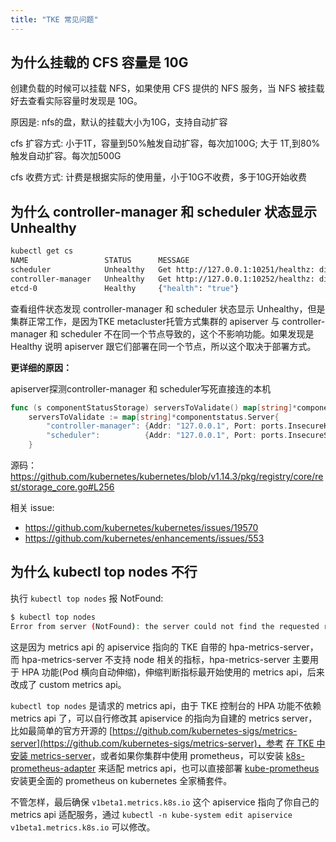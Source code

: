 ```yaml
---
title: "TKE 常见问题"
---
```


## 为什么挂载的 CFS 容量是 10G

创建负载的时候可以挂载 NFS，如果使用 CFS 提供的 NFS 服务，当 NFS 被挂载好去查看实际容量时发现是 10G。

原因是: nfs的盘，默认的挂载大小为10G，支持自动扩容

cfs 扩容方式: 小于1T，容量到50%触发自动扩容，每次加100G; 大于 1T,到80%触发自动扩容。每次加500G

cfs 收费方式: 计费是根据实际的使用量，小于10G不收费，多于10G开始收费

## 为什么 controller-manager 和 scheduler 状态显示 Unhealthy

``` bash
kubectl get cs
NAME                 STATUS      MESSAGE                                                                                        ERROR
scheduler            Unhealthy   Get http://127.0.0.1:10251/healthz: dial tcp 127.0.0.1:10251: getsockopt: connection refused
controller-manager   Unhealthy   Get http://127.0.0.1:10252/healthz: dial tcp 127.0.0.1:10252: getsockopt: connection refused
etcd-0               Healthy     {"health": "true"}
```

查看组件状态发现 controller-manager 和 scheduler 状态显示 Unhealthy，但是集群正常工作，是因为TKE metacluster托管方式集群的  apiserver 与 controller-manager 和 scheduler 不在同一个节点导致的，这个不影响功能。如果发现是 Healthy 说明 apiserver 跟它们部署在同一个节点，所以这个取决于部署方式。

**更详细的原因：**

apiserver探测controller-manager 和 scheduler写死直接连的本机
``` go
func (s componentStatusStorage) serversToValidate() map[string]*componentstatus.Server {
	serversToValidate := map[string]*componentstatus.Server{
		"controller-manager": {Addr: "127.0.0.1", Port: ports.InsecureKubeControllerManagerPort, Path: "/healthz"},
		"scheduler":          {Addr: "127.0.0.1", Port: ports.InsecureSchedulerPort, Path: "/healthz"},
	}
```
源码：https://github.com/kubernetes/kubernetes/blob/v1.14.3/pkg/registry/core/rest/storage_core.go#L256

相关 issue:
- https://github.com/kubernetes/kubernetes/issues/19570
- https://github.com/kubernetes/enhancements/issues/553

## 为什么 kubectl top nodes 不行

执行 `kubectl top nodes` 报 NotFound:
``` bash
$ kubectl top nodes
Error from server (NotFound): the server could not find the requested resource
```

这是因为 metrics api 的 apiservice 指向的 TKE 自带的 hpa-metrics-server，而 hpa-metrics-server 不支持 node 相关的指标，hpa-metrics-server 主要用于 HPA 功能(Pod 横向自动伸缩)，伸缩判断指标最开始使用的 metrics api，后来改成了 custom metrics api。

`kubectl top nodes` 是请求的 metrics api，由于 TKE 控制台的 HPA 功能不依赖 metrics api 了，可以自行修改其 apiservice 的指向为自建的 metrics server，比如最简单的官方开源的 [https://github.com/kubernetes-sigs/metrics-server](https://github.com/kubernetes-sigs/metrics-server)，参考 [在 TKE 中安装 metrics-server](../../adnon/install-metrics-server-on-tke.md)，或者如果你集群中使用 prometheus，可以安装 [k8s-prometheus-adapter](https://github.com/DirectXMan12/k8s-prometheus-adapter) 来适配 metrics api，也可以直接部署 [kube-prometheus](https://github.com/coreos/kube-prometheus) 安装更全面的 prometheus on kubernetes 全家桶套件。

不管怎样，最后确保 `v1beta1.metrics.k8s.io` 这个 apiservice 指向了你自己的 metrics api 适配服务，通过 `kubectl -n kube-system edit apiservice v1beta1.metrics.k8s.io` 可以修改。
